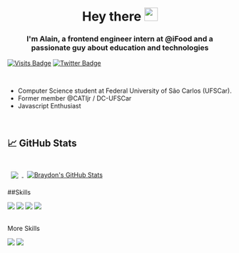 <h1 align="center">Hey there <img src="https://raw.githubusercontent.com/kaueMarques/kaueMarques/master/hi.gif" width="30px"></h1>

<h3 align="center">I'm Alain, a frontend engineer intern at @iFood and a passionate guy about education and technologies</h3>


[![Visits Badge](https://img.shields.io/badge/LinkedIn-Profile-informational?style=flat&logo=linkedin&logoColor=white&color=0D76A8)](https://www.linkedin.com/in/alaingauthier76) [![Twitter Badge](https://img.shields.io/badge/Twitter-Profile-informational?style=flat&logo=twitter&logoColor=white&color=1CA2F1)](https://twitter.com/alaingauthier76)

<br>

- Computer Science student at Federal University of São Carlos (UFSCar).
- Former member @CATIjr / DC-UFSCar
- Javascript Enthusiast

<br/>

<!-- GitHub Stats -->
## &#x1f4c8; GitHub Stats

<br>

<a href="https://github.com/AlainNgauthier">
  <img align="center" style="margin:0.5rem" src="https://github-readme-stats.vercel.app/api/top-langs/?username=AlainNgauthier&hide=html,css&title_color=ffffff&text_color=c9cacc&icon_color=4AB197&bg_color=1A2B34" />
</a>

<a href="https://github.com/AlainNgauthier">
  <img align="center" style="margin:0.5rem" src="https://github-readme-stats.vercel.app/api?username=AlainNgauthier&show_icons=true&line_height=27&count_private=true&title_color=ffffff&text_color=c9cacc&icon_color=4AB097&bg_color=1A2B34" alt="Braydon's GitHub Stats" />
</a>

<br>

##Skills

![](https://img.shields.io/badge/Code-JavaScript-informational?style=flat&logo=JavaScript&logoColor=white&color=4AB197)
![](https://img.shields.io/badge/Code-React-informational?style=flat&logo=react&logoColor=white&color=4AB197)
![](https://img.shields.io/badge/Style-Sass-informational?style=flat&logo=Sass&logoColor=white&color=4AB197)
![](https://img.shields.io/badge/Code-MongoDB-informational?style=flat&logo=MongoDB&logoColor=white&color=4AB197)

<br>

<summary>More Skills</summary>

![](https://img.shields.io/badge/Tools-GitHub-informational?style=flat&logo=GitHub&logoColor=white&color=4AB197)
![](https://img.shields.io/badge/Tools-GitLab-informational?style=flat&logo=GitLab&logoColor=white&color=4AB197)
  
 





